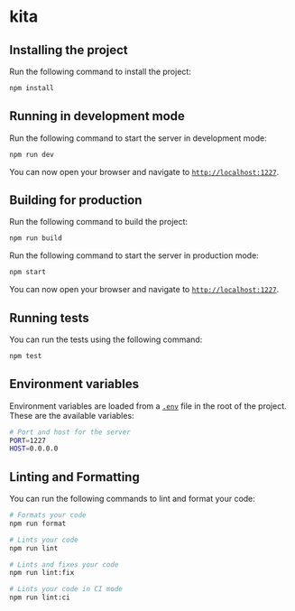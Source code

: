 # kita

## Installing the project

Run the following command to install the project:

```bash
npm install
```

## Running in development mode

Run the following command to start the server in development mode:

```bash
npm run dev
```

You can now open your browser and navigate to [`http://localhost:1227`](http://localhost:1227).

## Building for production

Run the following command to build the project:

```bash
npm run build
```

Run the following command to start the server in production mode:

```bash
npm start
```

You can now open your browser and navigate to [`http://localhost:1227`](http://localhost:1227).

## Running tests

You can run the tests using the following command:

```bash
npm test
```

## Environment variables

Environment variables are loaded from a [`.env`](./.env) file in the root of the project. These are the available
variables:

```bash
# Port and host for the server
PORT=1227
HOST=0.0.0.0
```

## Linting and Formatting

You can run the following commands to lint and format your code:

```bash
# Formats your code
npm run format

# Lints your code
npm run lint

# Lints and fixes your code
npm run lint:fix

# Lints your code in CI mode
npm run lint:ci
```
